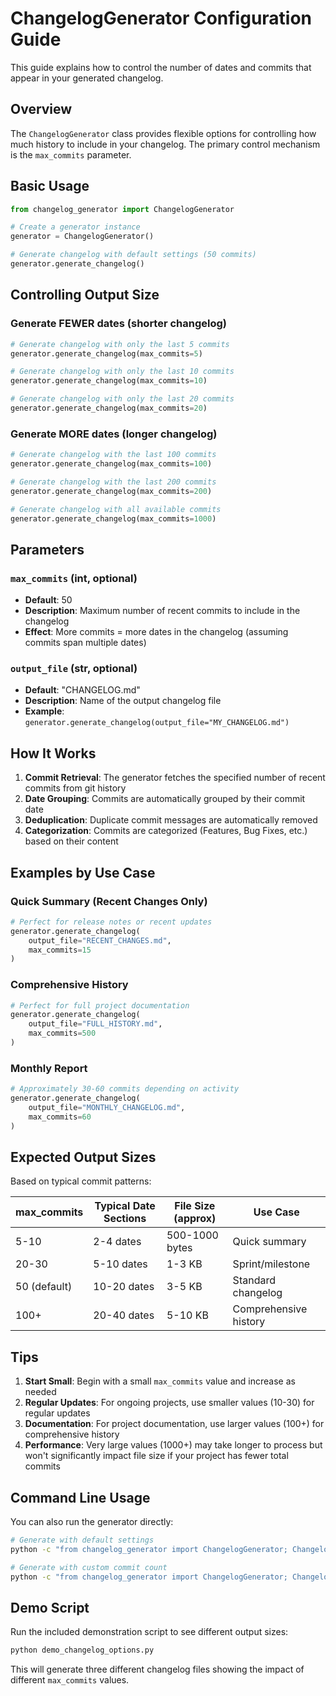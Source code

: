 # ChangelogGenerator Configuration Guide

This guide explains how to control the number of dates and commits that appear in your generated changelog.

## Overview

The `ChangelogGenerator` class provides flexible options for controlling how much history to include in your changelog.
The primary control mechanism is the `max_commits` parameter.

## Basic Usage

```python
from changelog_generator import ChangelogGenerator

# Create a generator instance
generator = ChangelogGenerator()

# Generate changelog with default settings (50 commits)
generator.generate_changelog()
```

## Controlling Output Size

### Generate FEWER dates (shorter changelog)

```python
# Generate changelog with only the last 5 commits
generator.generate_changelog(max_commits=5)

# Generate changelog with only the last 10 commits  
generator.generate_changelog(max_commits=10)

# Generate changelog with only the last 20 commits
generator.generate_changelog(max_commits=20)
```

### Generate MORE dates (longer changelog)

```python
# Generate changelog with the last 100 commits
generator.generate_changelog(max_commits=100)

# Generate changelog with the last 200 commits
generator.generate_changelog(max_commits=200)

# Generate changelog with all available commits
generator.generate_changelog(max_commits=1000)
```

## Parameters

### `max_commits` (int, optional)

- **Default**: 50
- **Description**: Maximum number of recent commits to include in the changelog
- **Effect**: More commits = more dates in the changelog (assuming commits span multiple dates)

### `output_file` (str, optional)

- **Default**: "CHANGELOG.md"
- **Description**: Name of the output changelog file
- **Example**: `generator.generate_changelog(output_file="MY_CHANGELOG.md")`

## How It Works

1. **Commit Retrieval**: The generator fetches the specified number of recent commits from git history
2. **Date Grouping**: Commits are automatically grouped by their commit date
3. **Deduplication**: Duplicate commit messages are automatically removed
4. **Categorization**: Commits are categorized (Features, Bug Fixes, etc.) based on their content

## Examples by Use Case

### Quick Summary (Recent Changes Only)

```python
# Perfect for release notes or recent updates
generator.generate_changelog(
    output_file="RECENT_CHANGES.md",
    max_commits=15
)
```

### Comprehensive History

```python
# Perfect for full project documentation
generator.generate_changelog(
    output_file="FULL_HISTORY.md",
    max_commits=500
)
```

### Monthly Report

```python
# Approximately 30-60 commits depending on activity
generator.generate_changelog(
    output_file="MONTHLY_CHANGELOG.md",
    max_commits=60
)
```

## Expected Output Sizes

Based on typical commit patterns:

| max_commits  | Typical Date Sections | File Size (approx) | Use Case              |
|--------------|-----------------------|--------------------|-----------------------|
| 5-10         | 2-4 dates             | 500-1000 bytes     | Quick summary         |
| 20-30        | 5-10 dates            | 1-3 KB             | Sprint/milestone      |
| 50 (default) | 10-20 dates           | 3-5 KB             | Standard changelog    |
| 100+         | 20-40 dates           | 5-10 KB            | Comprehensive history |

## Tips

1. **Start Small**: Begin with a small `max_commits` value and increase as needed
2. **Regular Updates**: For ongoing projects, use smaller values (10-30) for regular updates
3. **Documentation**: For project documentation, use larger values (100+) for comprehensive history
4. **Performance**: Very large values (1000+) may take longer to process but won't significantly impact file size if
   your project has fewer total commits

## Command Line Usage

You can also run the generator directly:

```bash
# Generate with default settings
python -c "from changelog_generator import ChangelogGenerator; ChangelogGenerator().generate_changelog()"

# Generate with custom commit count
python -c "from changelog_generator import ChangelogGenerator; ChangelogGenerator().generate_changelog(max_commits=25)"
```

## Demo Script

Run the included demonstration script to see different output sizes:

```bash
python demo_changelog_options.py
```

This will generate three different changelog files showing the impact of different `max_commits` values.